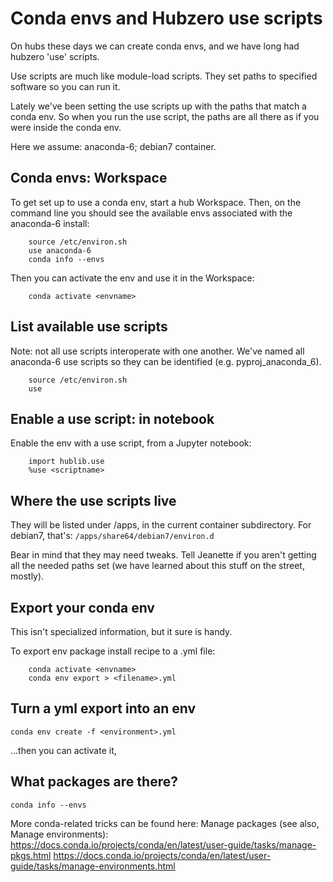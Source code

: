 # Conda envs and Hubzero use scripts

On hubs these days we can create conda envs, and we
have long had hubzero 'use' scripts. 

Use scripts are much like module-load scripts. They
set paths to specified software so you can run it. 

Lately we've been setting the use scripts up 
with the paths that match a conda env. So when you
run the use script, the paths are all there as if
you were inside the conda env. 

Here we assume: anaconda-6; debian7 container.

## Conda envs: Workspace

To get set up to use a conda env, start a hub Workspace. 
Then, on the command line you should see the available envs
associated with the anaconda-6 install:
```
    source /etc/environ.sh
    use anaconda-6
    conda info --envs
```
    
Then you can activate the env and use it in the Workspace:    
```
    conda activate <envname>
```

## List available use scripts

Note: not all use scripts interoperate with one another.
We've named all anaconda-6 use scripts so they can be
identified (e.g. pyproj_anaconda_6).

```
    source /etc/environ.sh
    use 
```


## Enable a use script: in notebook

Enable the env with a use script, from a Jupyter notebook:
```
    import hublib.use
    %use <scriptname>
```

## Where the use scripts live

They will be listed under /apps, in the current container subdirectory.
For debian7, that's: 
`/apps/share64/debian7/environ.d`

Bear in mind that they may need tweaks. Tell Jeanette if you aren't
getting all the needed paths set (we have learned about this stuff
on the street, mostly).
    
## Export your conda env

This isn't specialized information, but it sure is handy.

To export env package install recipe to a .yml file:
```
    conda activate <envname>
    conda env export > <filename>.yml
```
## Turn a yml export into an env

`conda env create -f <environment>.yml`

...then you can activate it, 

## What packages are there?

`conda info --envs`
        
More conda-related tricks can be found here:
Manage packages (see also, Manage environments):
https://docs.conda.io/projects/conda/en/latest/user-guide/tasks/manage-pkgs.html
https://docs.conda.io/projects/conda/en/latest/user-guide/tasks/manage-environments.html
